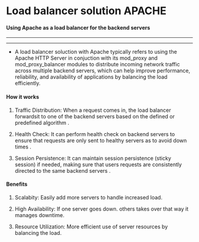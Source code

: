 # Load balancer solution APACHE


#### Using Apache as a load balancer for the backend servers
---


---

+ A load balancer soluction with Apache typically refers to using the Apache HTTP Server in conjuction with its mod_proxy and mod_proxy_balancer modules to distribute incoming network traffic across multiple backend servers, which can help improve performance, reliability, and availability of applications by balancing the load efficiently.


#### How it works

1. Traffic Distribution: When a request comes in, the load balancer forwardsit to one of the backend servers based on the defined or predefined algorithm .

2. Health Check: It can perform health check on backend servers to ensure that requests are only sent to healthy servers as to avoid down times .

3. Session Persistence: It can maintain session persistence (sticky session) if needed, making sure that users requests are consistently directed to the same backend servers .


#### Benefits


1. Scalabity: Easily add more servers to handle increased load.

2. High Availability: If one server goes down. others takes over that way it manages downtime.

3. Resource Utilization: More efficient use of server resources by balancing the load.
